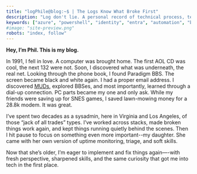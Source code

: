 ```yaml
---
title: "logPhile@blog:~$ | The Logs Know What Broke First"
description: "Log don't lie. A personal record of technical process, terminal lessons, and the art of keeping things working."
keywords: ["azure", "powershell", "identity", "entra", "automation", "blog"]
#image: "site-preview.png"
robots: "index, follow"
---
```

**Hey, I’m Phil. This is my blog.**

In 1991, I fell in love. A computer was brought home. The first AOL CD was cool, the next 132 were not. Soon, I discovered what was underneath, the real net. Looking through the phone book, I found Paradigm BBS. The screen became black and white again. I had a proper email address. I discovered [MUDs](https://en.wikipedia.org/wiki/Multi-user_dungeon), explored BBSes, and most importantly, learned through a dial-up connection. PC parts became my one and only ask. While my friends were saving up for SNES games, I saved lawn-mowing money for a 28.8k modem. It was great.

I’ve spent two decades as a sysadmin, here in Virginia and Los Angeles, of those “jack of all trades” types. I’ve worked across stacks, made broken things work again, and kept things running quietly behind the scenes. Then I hit pause to focus on something even more important--my daughter. She came with her own version of uptime monitoring, triage, and soft skills.

Now that she’s older, I’m eager to implement and fix things again—-with fresh perspective, sharpened skills, and the same curiosity that got me into tech in the first place.
